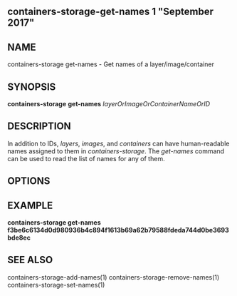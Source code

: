 ## containers-storage-get-names 1 "September 2017"

## NAME
containers-storage get-names - Get names of a layer/image/container

## SYNOPSIS
**containers-storage** **get-names** *layerOrImageOrContainerNameOrID*

## DESCRIPTION
In addition to IDs, *layers*, *images*, and *containers* can have
human-readable names assigned to them in *containers-storage*.  The *get-names*
command can be used to read the list of names for any of them.

## OPTIONS

## EXAMPLE
**containers-storage get-names f3be6c6134d0d980936b4c894f1613b69a62b79588fdeda744d0be3693bde8ec**

## SEE ALSO
containers-storage-add-names(1)
containers-storage-remove-names(1)
containers-storage-set-names(1)

